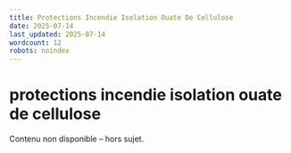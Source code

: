 ```yaml
---
title: Protections Incendie Isolation Ouate De Cellulose
date: 2025-07-14
last_updated: 2025-07-14
wordcount: 12
robots: noindex
---
```


# protections incendie isolation ouate de cellulose

Contenu non disponible – hors sujet.